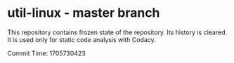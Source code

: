 # util-linux - master branch

This repository contains frozen state of the repository.
Its history is cleared. It is used only for static code
analysis with Codacy.

Commit Time: 1705730423